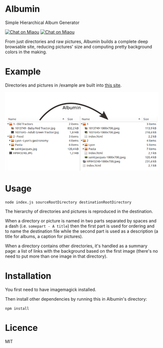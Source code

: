 # Albumin
Simple Hierarchical Album Generator

[![Chat on Miaou](https://miaou.dystroy.org/static/shields/room-en.svg?v=1)](https://miaou.dystroy.org/8?Javascript)
[![Chat on Miaou](https://miaou.dystroy.org/static/shields/room-fr.svg?v=1)](https://miaou.dystroy.org/3?Code_Croissants)

From just directories and raw pictures, Albumin builds a complete deep browsable site, reducing pictures' size and computing pretty background colors in the making.

# Example

Directories and pictures in /example are built into [this site](http://dystroy.org/albumin-example).

![file transformation](example-files.png)

# Usage

	node index.js sourceRootDirectory destinationRootDirectory

The hierarchy of directories and pictures is reproduced in the destination.

When a directory or picture is named in two parts separated by spaces and a dash (i.e. `somepart - A title`) then the first part is used for ordering and to name the destination file while the second part is used as a description (a title for albums, a caption for pictures).

When a directory contains other directories, it's handled as a summary page: a list of links with the background based on the first image (there's no need to put more than one image in that directory).

# Installation

You first need to have imagemagick installed.

Then install other dependencies by running this in Albumin's directory:

	npm install

# Licence

MIT
